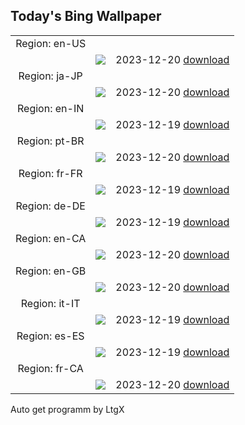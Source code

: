 ## Today's Bing Wallpaper
|      |      |      |
| :----: | :----: | :----: |
|Region: en-US
||![](https://www.bing.com/th?id=OHR.WarsawChristmas_EN-US8819312496_UHD.jpg&pid=hp&w=1152&h=648&rs=1&c=4)|2023-12-20 [download](https://www.bing.com/th?id=OHR.WarsawChristmas_EN-US8819312496_UHD.jpg)|
|Region: ja-JP
||![](https://www.bing.com/th?id=OHR.ValGardenaItaly_JA-JP2238333845_UHD.jpg&pid=hp&w=1152&h=648&rs=1&c=4)|2023-12-20 [download](https://www.bing.com/th?id=OHR.ValGardenaItaly_JA-JP2238333845_UHD.jpg)|
|Region: en-IN
||![](https://www.bing.com/th?id=OHR.WarsawChristmas_EN-IN2544599667_UHD.jpg&pid=hp&w=1152&h=648&rs=1&c=4)|2023-12-19 [download](https://www.bing.com/th?id=OHR.WarsawChristmas_EN-IN2544599667_UHD.jpg)|
|Region: pt-BR
||![](https://www.bing.com/th?id=OHR.WarsawChristmas_PT-BR7812599043_UHD.jpg&pid=hp&w=1152&h=648&rs=1&c=4)|2023-12-20 [download](https://www.bing.com/th?id=OHR.WarsawChristmas_PT-BR7812599043_UHD.jpg)|
|Region: fr-FR
||![](https://www.bing.com/th?id=OHR.WarsawChristmas_FR-FR2276037087_UHD.jpg&pid=hp&w=1152&h=648&rs=1&c=4)|2023-12-19 [download](https://www.bing.com/th?id=OHR.WarsawChristmas_FR-FR2276037087_UHD.jpg)|
|Region: de-DE
||![](https://www.bing.com/th?id=OHR.WarsawChristmas_DE-DE0154947188_UHD.jpg&pid=hp&w=1152&h=648&rs=1&c=4)|2023-12-19 [download](https://www.bing.com/th?id=OHR.WarsawChristmas_DE-DE0154947188_UHD.jpg)|
|Region: en-CA
||![](https://www.bing.com/th?id=OHR.WarsawChristmas_EN-CA8636776898_UHD.jpg&pid=hp&w=1152&h=648&rs=1&c=4)|2023-12-20 [download](https://www.bing.com/th?id=OHR.WarsawChristmas_EN-CA8636776898_UHD.jpg)|
|Region: en-GB
||![](https://www.bing.com/th?id=OHR.WarsawChristmas_EN-GB5947863010_UHD.jpg&pid=hp&w=1152&h=648&rs=1&c=4)|2023-12-20 [download](https://www.bing.com/th?id=OHR.WarsawChristmas_EN-GB5947863010_UHD.jpg)|
|Region: it-IT
||![](https://www.bing.com/th?id=OHR.WarsawChristmas_IT-IT0745258849_UHD.jpg&pid=hp&w=1152&h=648&rs=1&c=4)|2023-12-19 [download](https://www.bing.com/th?id=OHR.WarsawChristmas_IT-IT0745258849_UHD.jpg)|
|Region: es-ES
||![](https://www.bing.com/th?id=OHR.WarsawChristmas_ES-ES2780904824_UHD.jpg&pid=hp&w=1152&h=648&rs=1&c=4)|2023-12-19 [download](https://www.bing.com/th?id=OHR.WarsawChristmas_ES-ES2780904824_UHD.jpg)|
|Region: fr-CA
||![](https://www.bing.com/th?id=OHR.WarsawChristmas_FR-CA7092278478_UHD.jpg&pid=hp&w=1152&h=648&rs=1&c=4)|2023-12-20 [download](https://www.bing.com/th?id=OHR.WarsawChristmas_FR-CA7092278478_UHD.jpg)|

Auto get programm by LtgX
